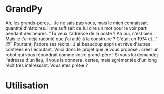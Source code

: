 # GrandPy
Ah, les grands-pères... Je ne sais pas vous, mais le mien connaissait quantité d'histoires. Il me suffisait de lui dire un mot pour le voir parti pendant des heures. "Tu veux l'adresse de la poste ? Ah oui, c'est bien. Mais je t'ai déjà raconté que j'ai aidé à la construire ? C'était en 1974 et..." 😴  Pourtant, j'adore ses récits ! J'ai beaucoup appris et rêvé d'autres contrées en l'écoutant. Voici donc le projet que je vous propose : créer un robot qui vous répondrait comme votre grand-père ! Si vous lui demandez l'adresse d'un lieu, il vous la donnera, certes, mais agrémentée d'un long récit très intéressant. Vous êtes prêt·e ?

<h1>Utilisation</h1>
